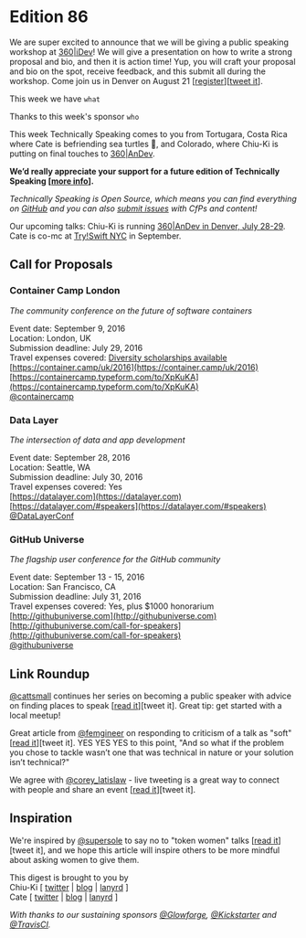 # Edition 86

We are super excited to announce that we will be giving a public speaking workshop at [360|iDev](http://360idev.com/sessions/conference-proposal-writing/)!
We will give a presentation on how to write a strong proposal and bio, and then it is action time! Yup, you will craft your proposal and bio on the spot, receive feedback, and this submit all during the workshop. Come join
us in Denver on August 21 [[register](http://360idev.com/#tile_registration)][[tweet it](https://twitter.com/home?status=Conference%20proposal%20writing%20workshop%3A%20From%20brainstorm%20to%20submit%20at%20%40360idev%20by%20%40techspeakdigest%20http%3A//360idev.com/%23tile_registration)].

This week we have `what`

Thanks to this week's sponsor `who`

This week Technically Speaking comes to you from Tortugara, Costa Rica where Cate is befriending sea turtles :turtle:, and Colorado, where Chiu-Ki is putting on final touches to [360|AnDev](http://360andev.com/).

**We’d really appreciate your support for a future edition of Technically Speaking [[more info](http://www.techspeak.email/sponsorship/)].**  

*Technically Speaking is Open Source, which means you can find everything on [GitHub](https://github.com/catehstn/technically-speaking/) and you can also [submit issues](https://github.com/catehstn/technically-speaking/issues/new) with CfPs and content!*  

Our upcoming talks: Chiu-Ki is running [360|AnDev in Denver, July 28-29](http://360andev.com/). Cate is co-mc at [Try!Swift NYC](http://www.tryswiftnyc.com/) in September.

## Call for Proposals

### Container Camp London
*The community conference on the future of software containers*

Event date: September 9, 2016  
Location: London, UK  
Submission deadline: July 29, 2016  
Travel expenses covered: [Diversity scholarships available](https://twitter.com/containercamp/status/755753961823604736)  
[https://container.camp/uk/2016](https://container.camp/uk/2016)  
[https://containercamp.typeform.com/to/XpKuKA](https://containercamp.typeform.com/to/XpKuKA)  
[@containercamp](https://twitter.com/containercamp)


### Data Layer
*The intersection of data and app development*

Event date: September 28, 2016  
Location: Seattle, WA  
Submission deadline: July 30, 2016  
Travel expenses covered: Yes  
[https://datalayer.com](https://datalayer.com)  
[https://datalayer.com/#speakers](https://datalayer.com/#speakers)  
[@DataLayerConf](https://twitter.com/DataLayerConf)


### GitHub Universe
*The flagship user conference for the GitHub community*

Event date: September 13 - 15, 2016  
Location: San Francisco, CA  
Submission deadline: July 31, 2016  
Travel expenses covered: Yes, plus $1000 honorarium  
[http://githubuniverse.com](http://githubuniverse.com)  
[http://githubuniverse.com/call-for-speakers](http://githubuniverse.com/call-for-speakers)  
[@githubuniverse](https://twitter.com/githubuniverse)


## Link Roundup

[@cattsmall](http://twitter.com/cattsmall) continues her series on becoming a public speaker with advice on finding places to speak [[read it](https://medium.com/@cattsmall/how-to-become-a-public-speaker-in-1-year-step-2-locate-opportunities-408ed6aab7a1#.7d6f8rtpq)][tweet it]. Great tip: get started with a local meetup!

Great article from [@femgineer](http://twitter.com/femgineer) on responding to criticism of a talk as "soft" [[read it](http://femgineer.com/2016/07/respond-people-perceive-work-soft/)][tweet it]. YES YES YES to this point, "And so what if the problem you chose to tackle wasn’t one that was technical in nature or your solution isn’t technical?"

We agree with [@corey_latislaw](http://twitter.com/corey_latislaw) - live tweeting is a great way to connect with people and share an event [[read it](http://coreylatislaw.com/4-secrets-of-live-tweeting/)][tweet it].

## Inspiration

We're inspired by [@supersole](http://twitter.com/supersole) to say no to "token women" talks [[read it](https://soledadpenades.com/2016/07/20/why-i-wont-talk-about-being-a-woman-in-tech-and-neither-should-you/)][tweet it], and we hope this article will inspire others to be more mindful about asking women to give them.


This digest is brought to you by  
Chiu-Ki [ [twitter](https://twitter.com/chiuki) | [blog](http://blog.sqisland.com/) | [lanyrd](http://lanyrd.com/profile/chiuki/) ]  
Cate [ [twitter](https://twitter.com/catehstn) | [blog](http://www.catehuston.com/blog/) | [lanyrd](http://lanyrd.com/profile/catehstn/) ]

*With thanks to our sustaining sponsors [@Glowforge](http://twitter.com/glowforge), [@Kickstarter](http://twitter.com/kickstarter) and [@TravisCI](http://twitter.com/travisci).*
